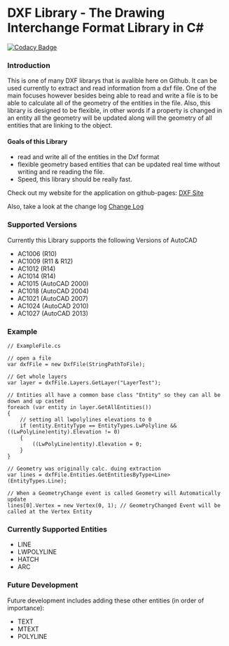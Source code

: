 # DXF Library - The Drawing Interchange Format Library in C#

[![Codacy Badge](https://api.codacy.com/project/badge/Grade/310014992d7743078a5d2d57e79ce44c)](https://www.codacy.com/project/muckanee/Dxflib/dashboard?utm_source=github.com&amp;utm_medium=referral&amp;utm_content=rena0157/Dxflib&amp;utm_campaign=Badge_Grade_Dashboard)

### Introduction
This is one of many DXF librarys that is avalible here on Github. It can be used currently to extract and read information from 
a dxf file. One of the main focuses however besides being able to read and write a file is to be able to calculate all of the geometry
of the entities in the file. Also, this library is designed to be flexible, in other words if a property is changed in an entity all the
geometry will be updated along will the geometry of all entities that are linking to the object. 

#### Goals of this Library
- read and write all of the entities in the Dxf format
- flexible geometry based entities that can be updated real time without writing and re reading the file.
- Speed, this library should be really fast.

Check out my website for the application on github-pages: [DXF Site](https://rena0157.github.io/Dxflib/)

Also, take a look at the change log [Change Log](https://rena0157.github.io/Dxflib/articles/ChangeLog.html)

### Supported Versions
Currently this Library supports the following Versions of AutoCAD
- AC1006 (R10)
- AC1009 (R11 & R12)
- AC1012 (R14)
- AC1014 (R14)
- AC1015 (AutoCAD 2000)
- AC1018 (AutoCAD 2004)
- AC1021 (AutoCAD 2007)
- AC1024 (AutoCAD 2010)
- AC1027 (AutoCAD 2013)

### Example

```
// ExampleFile.cs

// open a file
var dxfFile = new DxfFile(StringPathToFile);

// Get whole layers
var layer = dxfFile.Layers.GetLayer("LayerTest");

// Entities all have a common base class "Entity" so they can all be down and up casted
foreach (var entity in layer.GetAllEntities())
{
	// setting all lwpolylines elevations to 0
	if (entity.EntityType == EntityTypes.LwPolyline && ((LwPolyLine)entity).Elevation != 0)
	{
		((LwPolyLine)entity).Elevation = 0;
	}
}

// Geometry was originally calc. duing extraction
var lines = dxfFile.Entities.GetEntitiesByType<Line>(EntityTypes.Line);

// When a GeometryChange event is called Geometry will Automatically update
lines[0].Vertex = new Vertex(0, 1); // GeometryChanged Event will be called at the Vertex Entity
```

### Currently Supported Entities
- LINE
- LWPOLYLINE
- HATCH
- ARC

### Future Development
Future development includes adding these other entities (in order of importance):
- TEXT
- MTEXT
- POLYLINE